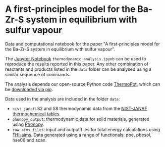 # A first-principles model for the Ba-Zr-S system in equilibrium with sulfur vapour

Data and computational notebook for the paper "A first-principles model for the Ba-Zr-S system in equilibrium with sulfur vapour".

The [Jupyter Notebook]() `thermodynamic_analysis.ipynb` can be used to reproduce the results reported in this paper. 
Any other combination of reactants and products listed in the `data` folder can be analysed using a similar sequence of commands.

The analysis depends our open-source Python code [ThermoPot](), which can be [downloaded via pip]().

Data used in the analysis are included in the folder `data`:

  - `nist_janaf`: S2 and S8 thermodynamic data from the [NIST-JANAF thermochemical tables](https://janaf.nist.gov/).
  - `phonopy_output`: thermodynamic data for solid materials, generated using [Phonopy](https://phonopy.github.io/phonopy/).
  - `raw_aims_files`: input and output files for total energy calculations using [FHI-aims](https://fhi-aims.org/). Data generated using a range of functionals: pbe, pbesol, hse06 and scan.

